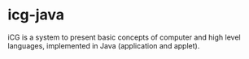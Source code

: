 # icg-java
iCG is a system to present basic concepts of computer and high level languages, implemented in Java (application and applet).
